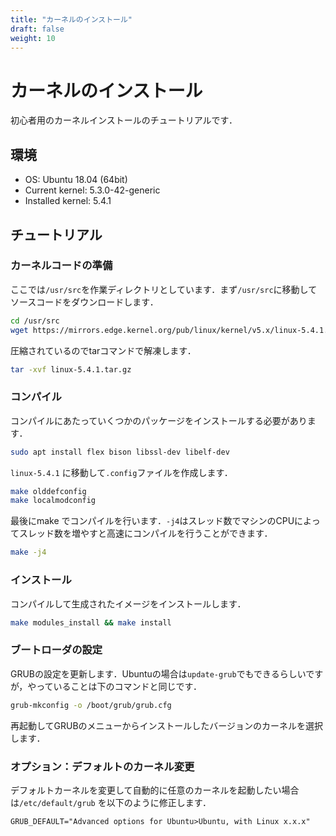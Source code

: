 ```yaml
---
title: "カーネルのインストール"
draft: false
weight: 10
---
```


# カーネルのインストール

初心者用のカーネルインストールのチュートリアルです．

## 環境

- OS: Ubuntu 18.04 (64bit)
- Current kernel: 5.3.0-42-generic
- Installed kernel: 5.4.1

## チュートリアル

### カーネルコードの準備

ここでは`/usr/src`を作業ディレクトリとしています．まず`/usr/src`に移動してソースコードをダウンロードします．

```sh
cd /usr/src
wget https://mirrors.edge.kernel.org/pub/linux/kernel/v5.x/linux-5.4.1.tar.gz
```

圧縮されているのでtarコマンドで解凍します．

```sh
tar -xvf linux-5.4.1.tar.gz
```

### コンパイル

コンパイルにあたっていくつかのパッケージをインストールする必要があります．

```sh
sudo apt install flex bison libssl-dev libelf-dev
```

`linux-5.4.1` に移動して`.config`ファイルを作成します．

```sh
make olddefconfig
make localmodconfig
```

最後にmake でコンパイルを行います．`-j4`はスレッド数でマシンのCPUによってスレッド数を増やすと高速にコンパイルを行うことができます．

```sh
make -j4
```

### インストール

コンパイルして生成されたイメージをインストールします．

```sh
make modules_install && make install
```

### ブートローダの設定

GRUBの設定を更新します．Ubuntuの場合は`update-grub`でもできるらしいですが，やっていることは下のコマンドと同じです．

```sh
grub-mkconfig -o /boot/grub/grub.cfg
```

再起動してGRUBのメニューからインストールしたバージョンのカーネルを選択します．

### オプション：デフォルトのカーネル変更

デフォルトカーネルを変更して自動的に任意のカーネルを起動したい場合は`/etc/default/grub` を以下のように修正します．

```text
GRUB_DEFAULT="Advanced options for Ubuntu>Ubuntu, with Linux x.x.x"
```
